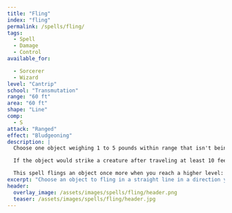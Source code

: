 ```yaml
---
title: "Fling"
index: "fling"
permalink: /spells/fling/
tags:
  - Spell
  - Damage
  - Control
available_for:

  - Sorcerer 
  - Wizard
level: "Cantrip"
school: "Transmutation"
range: "60 ft"
area: "60 ft"
shape: "Line"
comp:
  - S
attack: "Ranged"
effect: "Bludgeoning"
description: |
  Choose one object weighing 1 to 5 pounds within range that isn't being worn or carried. The object flies in a straight line up to 60 feet in a direction you choose before falling to the ground, stopping early if it impacts against a solid surface. You may send it towards one of your free hands and catch it.

  If the object would strike a creature after traveling at least 10 feet, that creature must make a Dexterity saving throw. On a failed save, the object strikes the target and stops moving. When the object strikes something, the object and what it strikes each take 1d8 bludgeoning damage.

  This spell flings an object once more when you reach a higher level: two flings at 5th level, three flings at 11th level, and four flings at 17th level. You can strike the same target or multiple different ones, and you may choose the same object again after it stops moving.
excerpt: "Choose an object to fling in a straight line in a direction you choose."
header:
  overlay_image: /assets/images/spells/fling/header.png
  teaser: /assets/images/spells/fling/header.jpg
---
```

